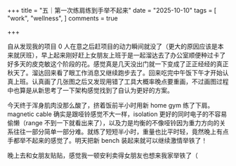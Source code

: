 +++
title = "五｜第一次练肩练到手举不起来"
date = "2025-10-10"
tags = [
    "work",
    "wellness",
]
comments = true

+++

自从发现我的项目 0 人在意之后赶项目的动力瞬间就没了（更大的原因应该是本来就厌班），早上起来刚好赶上女朋友上班于是一起溜达去了办公室顺便种过卡了好多天的皮克敏这个阶段的花。感觉真是几天没出门就一下变成了正正经经的真正秋天了。溜达回来看了眼工作消息又继续跑步去了。回来吃完中午饭下午才开始认真上班。认真画了几张图之后又发现用错了工具大概率晚点要重画，不过画图过程中也算是从新思考了一下架构感觉找到了自认为更好的方案。

今天终于浑身肌肉没那么酸了，挤着饭前半小时用新 home gym 练了下肩。magnetic cable 确实是跟哑铃感觉不大一样，isolation 更好的同时电子的不容易偷懒（range 不到一下就看出来了），以及力是均衡的不像哑铃因为重力方向的关系往往一部分简单一部分难。就练了短短半小时，重量也比平时轻，竟然晚上有点手都举不起来的感觉了。明天把新 bench 装起来就可以继续激情举铁了！

晚上去和女朋友贴贴，感觉我一顿安利卖得女朋友也想来我家举铁了（
